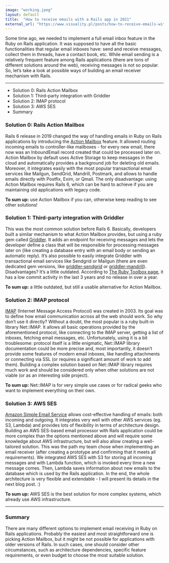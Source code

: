 ```yaml
---
image: "working.jpeg"
layout: default
title:  "How to receive emails with a Rails app in 2021"
external_url: "https://www.visuality.pl/posts/how-to-receive-emails-with-a-rails-app-in-2021"
---
```


Some time ago, we needed to implement a full email inbox feature in the Ruby on Rails application. It was supposed to have all the basic functionalities that regular email inboxes have: send and receive messages, collect them in threads, have a contact book, etc. While email sending is a relatively frequent feature among Rails applications (there are tons of different solutions around the web), receiving messages is not so popular. So, let’s take a look at possible ways of building an email receiver mechanism with Rails.

---

* Solution 0: Rails Action Mailbox
* Solution 1: Third-party integration with Griddler
* Solution 2: IMAP protocol
* Solution 3: AWS SES
* Summary

### Solution 0: Rails Action Mailbox
Rails 6 release in 2019 changed the way of handling emails in Ruby on Rails applications by introducing the [Action Mailbox](https://guides.rubyonrails.org/action_mailbox_basics.html) feature. It allowed routing incoming emails to controller-like mailboxes - for every new email, there now was an InboundEmail record created that could be processed later on. Action Mailbox by default uses Active Storage to keep messages in the cloud and automatically provides a background job for deleting old emails. Moreover, it integrates easily with the most popular transactional email services like Mailgun, SendGrid, Mandrill, Postmark, and allows to handle emails directly with Postfix, Exim, or Qmail. The only disadvantage: using Action Mailbox requires Rails 6, which can be hard to achieve if you are maintaining old applications with legacy code.

**To sum up:** use Action Mailbox if you can, otherwise keep reading to see other solutions!

### Solution 1: Third-party integration with Griddler
This was the most common solution before Rails 6. Basically, developers built a similar mechanism to what Action Mailbox provides, but using a ruby gem called [Griddler](https://github.com/thoughtbot/griddler). It adds an endpoint for receiving messages and lets the developer define a class that will be responsible for processing messages later on (like creating a database entry with an email body or sending an automatic reply). It’s also possible to easily integrate Griddler with transactional email services like Sendgrid or Mailgun (there are even dedicated gem versions, like [griddler-sendgrid](https://github.com/thoughtbot/griddler-sendgrid) or [griddler-mandrill](https://github.com/wingrunr21/griddler-mandrill)). Disadvantages? It’s a little outdated. According to [The Ruby Toolbox page](https://www.ruby-toolbox.com/projects/griddler), it has a low commit activity in the last 3 years and no release in over a year.

**To sum up:** a little outdated, but still a usable alternative for Action Mailbox.

### Solution 2: IMAP protocol
[IMAP](https://tools.ietf.org/html/rfc3501) (Internet Message Access Protocol) was created in 2003. Its goal was to define how email communication across all the web should work. So why don’t use it directly? Without a doubt, the most popular is a ruby built-in library Net::IMAP. It allows all basic operations provided by the aforementioned protocol, like connecting to the IMAP server, getting a list of inboxes, fetching email messages, etc. Unfortunately, using it is a bit troublesome: protocol itself is a little enigmatic, Net::IMAP library documentation could be more precise and, most importantly, it doesn’t provide some features of modern email inboxes, like handling attachments or connecting via SSL (or requires a significant amount of work to add them). Building a complex solution based on Net::IMAP library requires much work and should be considered only when other solutions are not viable (or as an interesting side project).

**To sum up:** Net::IMAP is for very simple use cases or for radical geeks who want to implement everything on their own.

### Solution 3: AWS SES
[Amazon Simple Email Service](https://aws.amazon.com/ses/) allows cost-effective handling of emails: both incoming and outgoing. It integrates very well with other AWS services (eg. S3, Lambda) and provides lots of flexibility in terms of architecture design. Building an AWS SES-based email processor with Rails application could be more complex than the options mentioned above and will require some knowledge about AWS infrastructure, but will also allow creating a well-tailored solution. This was the path my team chose when implementing an email receiver (after creating a prototype and confirming that it meets all requirements). We integrated AWS SES with S3 for storing all incoming messages and with Lambda function, which is invoked every time a new message comes. Then, Lambda saves information about new emails to the database which is used by the Rails application. In the end, the whole architecture is very flexible and extendable - I will present its details in the next blog post. :)

**To sum up:** AWS SES is the best solution for more complex systems, which already use AWS infrastructure.

---

### Summary
There are many different options to implement email receiving in Ruby on Rails applications. Probably the easiest and most straightforward one is picking Action Mailbox, but it might be not possible for applications with older versions of Rails. In such cases, one should consider other circumstances, such as architecture dependencies, specific feature requirements, or even budget to choose the most suitable solution.

